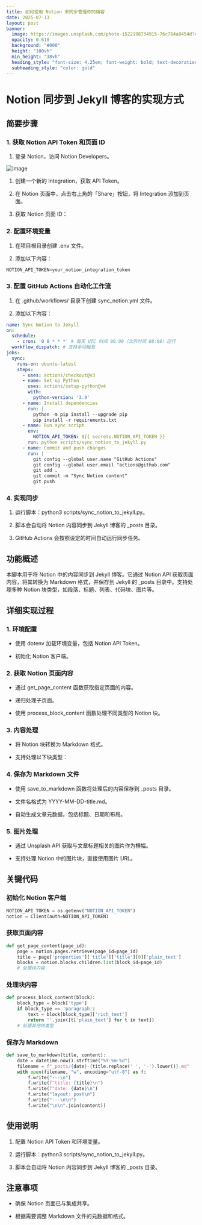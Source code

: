 ```yaml
---
title: 如何使用 Notion 来同步管理你的博客
date: 2025-07-13
layout: post
banner:
  image: https://images.unsplash.com/photo-1522198734915-76c764a8454d?crop=entropy&cs=tinysrgb&fit=max&fm=jpg&ixid=M3w2OTIwMzJ8MHwxfHJhbmRvbXx8fHx8fHx8fDE3NTIzODgzMTV8&ixlib=rb-4.1.0&q=80&w=1080
  opacity: 0.618
  background: "#000"
  height: "100vh"
  min_height: "38vh"
  heading_style: "font-size: 4.25em; font-weight: bold; text-decoration: underline"
  subheading_style: "color: gold"
---
```


# Notion 同步到 Jekyll 博客的实现方式

## 简要步骤

### 1. 获取 Notion API Token 和页面 ID

1. 登录 Notion，访问 Notion Developers。

![image](https://prod-files-secure.s3.us-west-2.amazonaws.com/a7a0cc5a-89b9-4cda-8686-1fba0ca52f40/d19c1afe-dea5-4312-9333-786b0ba83054/image.png?X-Amz-Algorithm=AWS4-HMAC-SHA256&X-Amz-Content-Sha256=UNSIGNED-PAYLOAD&X-Amz-Credential=ASIAZI2LB466WCQNOYWW%2F20250713%2Fus-west-2%2Fs3%2Faws4_request&X-Amz-Date=20250713T063155Z&X-Amz-Expires=3600&X-Amz-Security-Token=IQoJb3JpZ2luX2VjEPf%2F%2F%2F%2F%2F%2F%2F%2F%2F%2FwEaCXVzLXdlc3QtMiJHMEUCIGpDIvFko36nsk0AbhYs0j%2F%2BZUypbNBlkNseVWmG8RT7AiEAyPAxyAgUQIQOCYrKTfYY%2FbG4IydVmz4asgQ0CivYVhUq%2FwMIEBAAGgw2Mzc0MjMxODM4MDUiDI5xhc8ODaxoUh23RircA62z%2Bj3xiNO88quwNwuOxPYSG5p5Mns68TyklIUw0VODKAGLIh36NKyeiXZlrkdJwFvW09kJ9opIl2wZaz1mjpmFrcrcsnpLwSBvtKv1I2NlYYsPBgbASIZLMCjXGIDa539AXOmToDHn7i1sac5DT1BzD89WvJnaswtJlmCyQ1rZ8S0bjIjVZmqmWZtw3jtJtfm77FGLP6hBPdjjIv6NNPmrUyG9IfNc2%2BSVYQcu2i9yUbs%2FDIAEaP%2BQY%2FkDpwkTpoc9bahriHl7VMrZmS2RaKybFWKO1AFSAvzZNbO7w7r0AqzQFl5AyGFGm7nZYblYve3RjHHUuICHHfXnEMhSE7i6EYHEvgSI0JmYDVQsVbURBMOTwHBn1tkERvt%2BZI6LSF4fd5vCZFE6ibMU%2BAEK6VdrVFM3FeXy8UboMelBjcRw9uPFmN39fbxQn0h8p6RZQoDbHGF5NUNF86I2kxVpTC99pJusAsaDyDssLcQKqFVyrQF24nrsvNtJsbh38NzVWoDKlb2wfSZz1uOD9YpksmkdrS6NlfUOWfVt0r6AgRYkf3nhCbm2eD9cMq2o57tCP5XJs1fXkJaVxSCgXwS9B%2BI%2FSH%2FrlJUjXRlU9%2BlYujJa9MHr%2FUhjv31I619RMLakzcMGOqUBYRIZ1mo8WJckMN9%2BogC0kwqFUVYaUxmUQ8XdTaxOombx8Myh%2Bs1WFY0FV9lQpshkaqGwzuQUE5XBUWpk2uwXxGIgwr5lEPLhcOkQ%2FoDC3r%2Br8Tt4v%2BLBSc3FZdTX9MWqwm%2F%2BEUCm8Ski3%2F3jSi3uOaNHcNZk7%2BX%2BbqopbdOwoWea3n4hiHoNus%2FMQywK7AggaocWezed8RRbpKLlNf7z6Db5Y2fN&X-Amz-Signature=8a9a6ef8bd34f1493bb1c9d99308863a476bb669fe04bc485e04a2ef09de8125&X-Amz-SignedHeaders=host&x-amz-checksum-mode=ENABLED&x-id=GetObject)

1. 创建一个新的 Integration，获取 API Token。

1. 在 Notion 页面中，点击右上角的「Share」按钮，将 Integration 添加到页面。

1. 获取 Notion 页面 ID：


### 2. 配置环境变量

1. 在项目根目录创建 .env 文件。

1. 添加以下内容：

```javascript
NOTION_API_TOKEN=your_notion_integration_token
```

### 3. 配置 GitHub Actions 自动化工作流

1. 在 .github/workflows/ 目录下创建 sync_notion.yml 文件。

1. 添加以下内容：

```yaml
name: Sync Notion to Jekyll
on:
  schedule:
    - cron: '0 0 * * *' # 每天 UTC 时间 00:00（北京时间 08:00）运行
  workflow_dispatch: # 支持手动触发
jobs:
  sync:
    runs-on: ubuntu-latest
    steps:
      - uses: actions/checkout@v3
      - name: Set up Python
        uses: actions/setup-python@v4
        with:
          python-version: '3.9'
      - name: Install dependencies
        run: |
          python -m pip install --upgrade pip
          pip install -r requirements.txt
      - name: Run sync script
        env:
          NOTION_API_TOKEN: ${{ secrets.NOTION_API_TOKEN }}
        run: python scripts/sync_notion_to_jekyll.py
      - name: Commit and push changes
        run: |
          git config --global user.name "GitHub Actions"
          git config --global user.email "actions@github.com"
          git add .
          git commit -m "Sync Notion content"
          git push
```

### 4. 实现同步

1. 运行脚本：python3 scripts/sync_notion_to_jekyll.py。

1. 脚本会自动将 Notion 内容同步到 Jekyll 博客的 _posts 目录。

1. GitHub Actions 会按照设定的时间自动运行同步任务。

## 功能概述

本脚本用于将 Notion 中的内容同步到 Jekyll 博客。它通过 Notion API 获取页面内容，将其转换为 Markdown 格式，并保存到 Jekyll 的 _posts 目录中。支持处理多种 Notion 块类型，如段落、标题、列表、代码块、图片等。

## 详细实现过程

### 1. 环境配置

- 使用 dotenv 加载环境变量，包括 Notion API Token。

- 初始化 Notion 客户端。

### 2. 获取 Notion 页面内容

- 通过 get_page_content 函数获取指定页面的内容。

- 递归处理子页面。

- 使用 process_block_content 函数处理不同类型的 Notion 块。

### 3. 内容处理

- 将 Notion 块转换为 Markdown 格式。

- 支持处理以下块类型：


### 4. 保存为 Markdown 文件

- 使用 save_to_markdown 函数将处理后的内容保存到 _posts 目录。

- 文件名格式为 YYYY-MM-DD-title.md。

- 自动生成文章元数据，包括标题、日期和布局。

### 5. 图片处理

- 通过 Unsplash API 获取与文章标题相关的图片作为横幅。

- 支持处理 Notion 中的图片块，直接使用图片 URL。

## 关键代码

### 初始化 Notion 客户端

```python
NOTION_API_TOKEN = os.getenv("NOTION_API_TOKEN")
notion = Client(auth=NOTION_API_TOKEN)
```

### 获取页面内容

```python
def get_page_content(page_id):
    page = notion.pages.retrieve(page_id=page_id)
    title = page['properties']['title']['title'][0]['plain_text']
    blocks = notion.blocks.children.list(block_id=page_id)
    # 处理块内容
```

### 处理块内容

```python
def process_block_content(block):
    block_type = block['type']
    if block_type == 'paragraph':
        text = block[block_type]['rich_text']
        return ''.join([t['plain_text'] for t in text])
    # 处理其他块类型
```

### 保存为 Markdown

```python
def save_to_markdown(title, content):
    date = datetime.now().strftime("%Y-%m-%d")
    filename = f"_posts/{date}-{title.replace(' ', '-').lower()}.md"
    with open(filename, "w", encoding="utf-8") as f:
        f.write("---\n")
        f.write(f"title: {title}\n")
        f.write(f"date: {date}\n")
        f.write("layout: post\n")
        f.write("---\n\n")
        f.write("\n\n".join(content))
```

## 使用说明

1. 配置 Notion API Token 和环境变量。

1. 运行脚本：python3 scripts/sync_notion_to_jekyll.py。

1. 脚本会自动将 Notion 内容同步到 Jekyll 博客的 _posts 目录。

## 注意事项

- 确保 Notion 页面已与集成共享。

- 根据需要调整 Markdown 文件的元数据和格式。